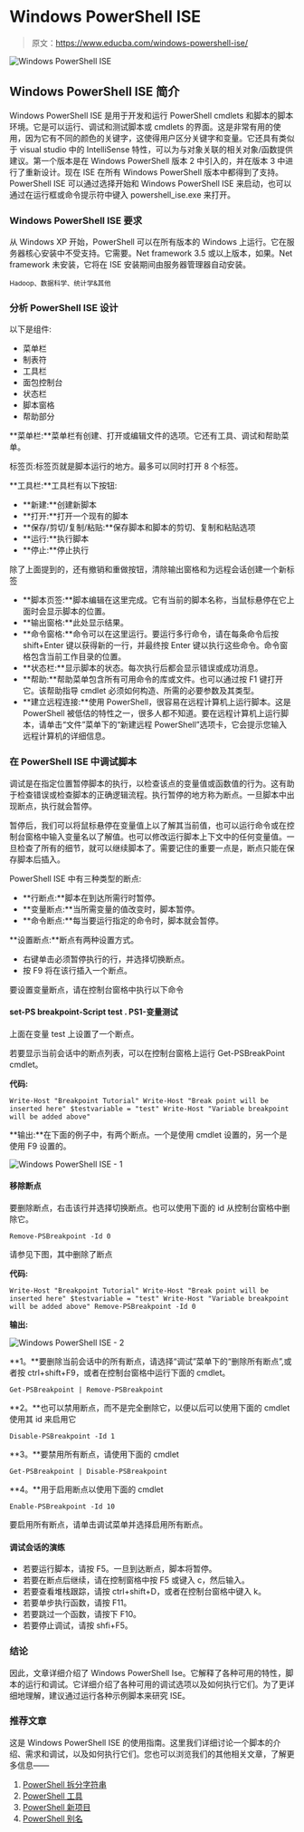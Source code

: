 # Windows PowerShell ISE

> 原文：<https://www.educba.com/windows-powershell-ise/>

![Windows PowerShell ISE](img/d613cddce5a6f40ed9050168ffa2c84a.png)



## Windows PowerShell ISE 简介

Windows PowerShell ISE 是用于开发和运行 PowerShell cmdlets 和脚本的脚本环境。它是可以运行、调试和测试脚本或 cmdlets 的界面。这是非常有用的使用，因为它有不同的颜色的关键字，这使得用户区分关键字和变量。它还具有类似于 visual studio 中的 IntelliSense 特性，可以为与对象关联的相关对象/函数提供建议。第一个版本是在 Windows PowerShell 版本 2 中引入的，并在版本 3 中进行了重新设计。现在 ISE 在所有 Windows PowerShell 版本中都得到了支持。PowerShell ISE 可以通过选择开始和 Windows PowerShell ISE 来启动，也可以通过在运行框或命令提示符中键入 powershell_ise.exe 来打开。

### Windows PowerShell ISE 要求

从 Windows XP 开始，PowerShell 可以在所有版本的 Windows 上运行。它在服务器核心安装中不受支持。它需要。Net framework 3.5 或以上版本，如果。Net framework 未安装，它将在 ISE 安装期间由服务器管理器自动安装。

<small>Hadoop、数据科学、统计学&其他</small>

### 分析 PowerShell ISE 设计

以下是组件:

*   菜单栏
*   制表符
*   工具栏
*   面包控制台
*   状态栏
*   脚本窗格
*   帮助部分

**菜单栏:**菜单栏有创建、打开或编辑文件的选项。它还有工具、调试和帮助菜单。

标签页:标签页就是脚本运行的地方。最多可以同时打开 8 个标签。

**工具栏:**工具栏有以下按钮:

*   **新建:**创建新脚本
*   **打开:**打开一个现有的脚本
*   **保存/剪切/复制/粘贴:**保存脚本和脚本的剪切、复制和粘贴选项
*   **运行:**执行脚本
*   **停止:**停止执行

除了上面提到的，还有撤销和重做按钮，清除输出窗格和为远程会话创建一个新标签

*   **脚本页签:**脚本编辑在这里完成。它有当前的脚本名称，当鼠标悬停在它上面时会显示脚本的位置。
*   **输出窗格:**此处显示结果。
*   **命令窗格:**命令可以在这里运行。要运行多行命令，请在每条命令后按 shift+Enter 键以获得新的一行，并最终按 Enter 键以执行这些命令。命令窗格包含当前工作目录的位置。
*   **状态栏:**显示脚本的状态。每次执行后都会显示错误或成功消息。
*   **帮助:**帮助菜单包含所有可用命令的库或文件。也可以通过按 F1 键打开它。该帮助指导 cmdlet 必须如何构造、所需的必要参数及其类型。
*   **建立远程连接:**使用 PowerShell，很容易在远程计算机上运行脚本。这是 PowerShell 被低估的特性之一，很多人都不知道。要在远程计算机上运行脚本，请单击“文件”菜单下的“新建远程 PowerShell”选项卡，它会提示您输入远程计算机的详细信息。

### 在 PowerShell ISE 中调试脚本

调试是在指定位置暂停脚本的执行，以检查该点的变量值或函数值的行为。这有助于检查错误或检查脚本的正确逻辑流程。执行暂停的地方称为断点。一旦脚本中出现断点，执行就会暂停。

暂停后，我们可以将鼠标悬停在变量值上以了解其当前值，也可以运行命令或在控制台窗格中输入变量名以了解值。也可以修改运行脚本上下文中的任何变量值。一旦检查了所有的细节，就可以继续脚本了。需要记住的重要一点是，断点只能在保存脚本后插入。

PowerShell ISE 中有三种类型的断点:

*   **行断点:**脚本在到达所需行时暂停。
*   **变量断点:**当所需变量的值改变时，脚本暂停。
*   **命令断点:**每当要运行指定的命令时，脚本就会暂停。

**设置断点:**断点有两种设置方式。

*   右键单击必须暂停执行的行，并选择切换断点。
*   按 F9 将在该行插入一个断点。

要设置变量断点，请在控制台窗格中执行以下命令

#### set-PS breakpoint-Script test . PS1-变量测试

上面在变量 test 上设置了一个断点。

若要显示当前会话中的断点列表，可以在控制台窗格上运行 Get-PSBreakPoint cmdlet。

**代码:**

`Write-Host "Breakpoint Tutorial"
Write-Host "Break point will be inserted here"
$testvariable = "test"
Write-Host "Variable breakpoint will be added above"`

**输出:**在下面的例子中，有两个断点。一个是使用 cmdlet 设置的，另一个是使用 F9 设置的。

![Windows PowerShell ISE - 1](img/23dc27edfc5ac67c3e28f79a19cabbe8.png)



#### 移除断点

要删除断点，右击该行并选择切换断点。也可以使用下面的 id 从控制台窗格中删除它。

`Remove-PSBreakpoint -Id 0`

请参见下图，其中删除了断点

**代码:**

`Write-Host "Breakpoint Tutorial"
Write-Host "Break point will be inserted here"
$testvariable = "test"
Write-Host "Variable breakpoint will be added above"
Remove-PSBreakpoint -Id 0`

**输出:**

![Windows PowerShell ISE - 2](img/62445b07f1fdf12124306f64d0839557.png)



**1。**要删除当前会话中的所有断点，请选择“调试”菜单下的“删除所有断点”,或者按 ctrl+shift+F9，或者在控制台窗格中运行下面的 cmdlet。

`Get-PSBreakpoint | Remove-PSBreakpoint`

**2。**也可以禁用断点，而不是完全删除它，以便以后可以使用下面的 cmdlet 使用其 id 来启用它

`Disable-PSBreakpoint -Id 1`

**3。**要禁用所有断点，请使用下面的 cmdlet

`Get-PSBreakpoint | Disable-PSBreakpoint`

**4。**用于启用断点以使用下面的 cmdlet

`Enable-PSBreakpoint -Id 10`

要启用所有断点，请单击调试菜单并选择启用所有断点。

#### 调试会话的演练

*   若要运行脚本，请按 F5。一旦到达断点，脚本将暂停。
*   若要在断点后继续，请在控制窗格中按 F5 或键入 c，然后输入。
*   若要查看堆栈跟踪，请按 ctrl+shift+D，或者在控制台窗格中键入 k。
*   若要单步执行函数，请按 F11。
*   若要跳过一个函数，请按下 F10。
*   若要停止调试，请按 shfi+F5。

### 结论

因此，文章详细介绍了 Windows PowerShell Ise。它解释了各种可用的特性，脚本的运行和调试。它详细介绍了各种可用的调试选项以及如何执行它们。为了更详细地理解，建议通过运行各种示例脚本来研究 ISE。

### 推荐文章

这是 Windows PowerShell ISE 的使用指南。这里我们详细讨论一个脚本的介绍、需求和调试，以及如何执行它们。您也可以浏览我们的其他相关文章，了解更多信息——

1.  [PowerShell 拆分字符串](https://www.educba.com/powershell-split-string/)
2.  [PowerShell 工具](https://www.educba.com/powershell-tools/)
3.  [PowerShell 新项目](https://www.educba.com/powershell-new-item/)
4.  [PowerShell 别名](https://www.educba.com/powershell-alias/)





